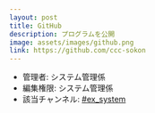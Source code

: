 ```yaml
---
layout: post
title: GitHub
description: プログラムを公開
image: assets/images/github.png
link: https://github.com/ccc-sokon
---
```


- 管理者: システム管理係
- 編集権限: システム管理係
- 該当チャンネル: [#ex_system](https://sokon.slack.com/messages/C4KPRMYSU/)